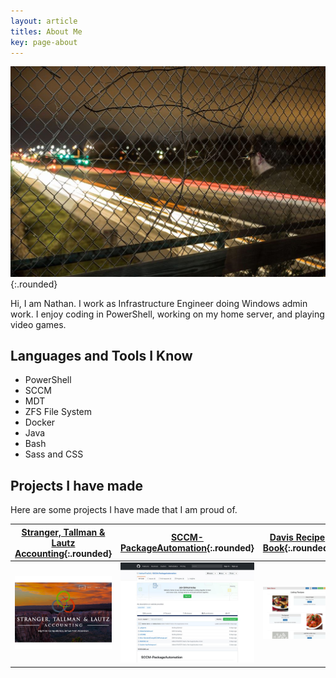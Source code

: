 ```yaml
---
layout: article
titles: About Me
key: page-about
---
```


![Self Portrait](/assets/images/selfportrait.jpg){:.rounded}

Hi, I am Nathan. I work as Infrastructure Engineer doing Windows admin work. I enjoy coding in PowerShell, working on my home server, and playing video games.

## Languages and Tools I Know

- PowerShell
- SCCM
- MDT
- ZFS File System
- Docker
- Java
- Bash
- Sass and CSS

## Projects I have made

Here are some projects I have made that I am proud of.

| [Stranger, Tallman & Lautz Accounting](https://www.stlaccountinggrandjunction.com/){:.rounded} | [SCCM-PackageAutomation](https://github.com/NathanTheGr8/SCCM-PackageAutomation){:.rounded} | [Davis Recipe Book](https://davisrecipebook.herokuapp.com/){:.rounded} |
| --- |  --- | --- |
| ![Stranger, Tallman & Lautz Accounting](/assets/images/portfolio/StrangerTallmanLautz.jpg) | ![SCCM-PackageAutomation](/assets/images/portfolio/SCCM-PackageAutomation.jpg) | ![Davis Recipe Book](/assets/images/portfolio/DavisRecipeBook.jpg) |
